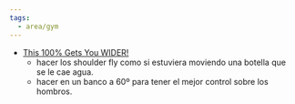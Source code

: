 ```yaml
---
tags:
  - area/gym
---
```

- [This 100% Gets You WIDER!](https://www.youtube.com/watch?v=to7y50jfa5M)
	- hacer los shoulder fly como si estuviera moviendo una botella que se le cae agua.
	- hacer en un banco a 60º para tener el mejor control sobre los hombros.